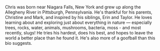 Chris was born near Niagara Falls, New York and grew up along the Allegheny River in Pittsburgh, Pennsylvania.  He's thankful for his parents, Christine and Mark, and inspired by his siblings, Erin and Taylor.  He loves learning about and exploring just about everything in nature — especially trees, rocks, water, animals, mushrooms, bacteria, moss - and most recently, slugs!  He tries his hardest, does his best, and hopes to leave the world a better place than he found it.  He's also more of a goofball than this bio suggests.